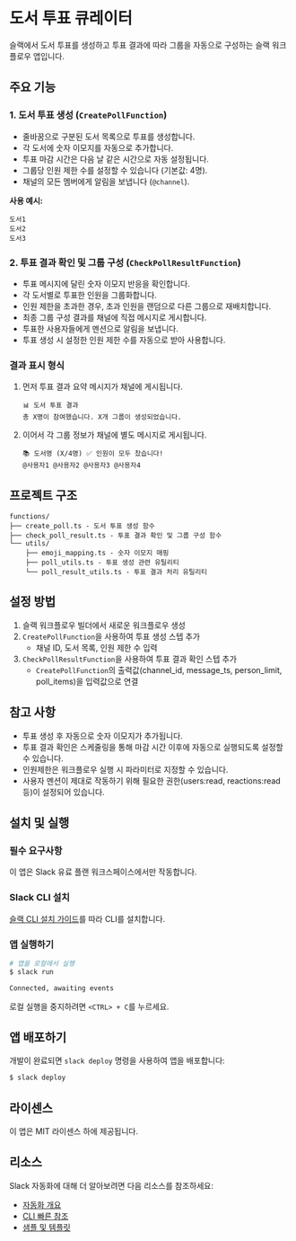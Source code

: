 # 도서 투표 큐레이터

슬랙에서 도서 투표를 생성하고 투표 결과에 따라 그룹을 자동으로 구성하는 슬랙
워크플로우 앱입니다.

## 주요 기능

### 1. 도서 투표 생성 (`CreatePollFunction`)

- 줄바꿈으로 구분된 도서 목록으로 투표를 생성합니다.
- 각 도서에 숫자 이모지를 자동으로 추가합니다.
- 투표 마감 시간은 다음 날 같은 시간으로 자동 설정됩니다.
- 그룹당 인원 제한 수를 설정할 수 있습니다 (기본값: 4명).
- 채널의 모든 멤버에게 알림을 보냅니다 (`@channel`).

**사용 예시:**

```
도서1
도서2
도서3
```

### 2. 투표 결과 확인 및 그룹 구성 (`CheckPollResultFunction`)

- 투표 메시지에 달린 숫자 이모지 반응을 확인합니다.
- 각 도서별로 투표한 인원을 그룹화합니다.
- 인원 제한을 초과한 경우, 초과 인원을 랜덤으로 다른 그룹으로 재배치합니다.
- 최종 그룹 구성 결과를 채널에 직접 메시지로 게시합니다.
- 투표한 사용자들에게 멘션으로 알림을 보냅니다.
- 투표 생성 시 설정한 인원 제한 수를 자동으로 받아 사용합니다.

### 결과 표시 형식

1. 먼저 투표 결과 요약 메시지가 채널에 게시됩니다.

   ```
   📊 도서 투표 결과
   총 X명이 참여했습니다. X개 그룹이 생성되었습니다.
   ```

2. 이어서 각 그룹 정보가 채널에 별도 메시지로 게시됩니다.
   ```
   📚 도서명 (X/4명) ✅ 인원이 모두 찼습니다!
   @사용자1 @사용자2 @사용자3 @사용자4
   ```

## 프로젝트 구조

```
functions/
├── create_poll.ts - 도서 투표 생성 함수
├── check_poll_result.ts - 투표 결과 확인 및 그룹 구성 함수
└── utils/
    ├── emoji_mapping.ts - 숫자 이모지 매핑
    ├── poll_utils.ts - 투표 생성 관련 유틸리티
    └── poll_result_utils.ts - 투표 결과 처리 유틸리티
```

## 설정 방법

1. 슬랙 워크플로우 빌더에서 새로운 워크플로우 생성
2. `CreatePollFunction`을 사용하여 투표 생성 스텝 추가
   - 채널 ID, 도서 목록, 인원 제한 수 입력
3. `CheckPollResultFunction`을 사용하여 투표 결과 확인 스텝 추가
   - `CreatePollFunction`의 출력값(channel_id, message_ts, person_limit,
     poll_items)을 입력값으로 연결

## 참고 사항

- 투표 생성 후 자동으로 숫자 이모지가 추가됩니다.
- 투표 결과 확인은 스케줄링을 통해 마감 시간 이후에 자동으로 실행되도록 설정할
  수 있습니다.
- 인원제한은 워크플로우 실행 시 파라미터로 지정할 수 있습니다.
- 사용자 멘션이 제대로 작동하기 위해 필요한 권한(users:read, reactions:read
  등)이 설정되어 있습니다.

## 설치 및 실행

### 필수 요구사항

이 앱은 Slack 유료 플랜 워크스페이스에서만 작동합니다.

### Slack CLI 설치

[슬랙 CLI 설치 가이드](https://api.slack.com/automation/quickstart)를 따라 CLI를
설치합니다.

### 앱 실행하기

```zsh
# 앱을 로컬에서 실행
$ slack run

Connected, awaiting events
```

로컬 실행을 중지하려면 `<CTRL> + C`를 누르세요.

## 앱 배포하기

개발이 완료되면 `slack deploy` 명령을 사용하여 앱을 배포합니다:

```zsh
$ slack deploy
```

## 라이센스

이 앱은 MIT 라이센스 하에 제공됩니다.

## 리소스

Slack 자동화에 대해 더 알아보려면 다음 리소스를 참조하세요:

- [자동화 개요](https://api.slack.com/automation)
- [CLI 빠른 참조](https://api.slack.com/automation/cli/quick-reference)
- [샘플 및 템플릿](https://api.slack.com/automation/samples)
